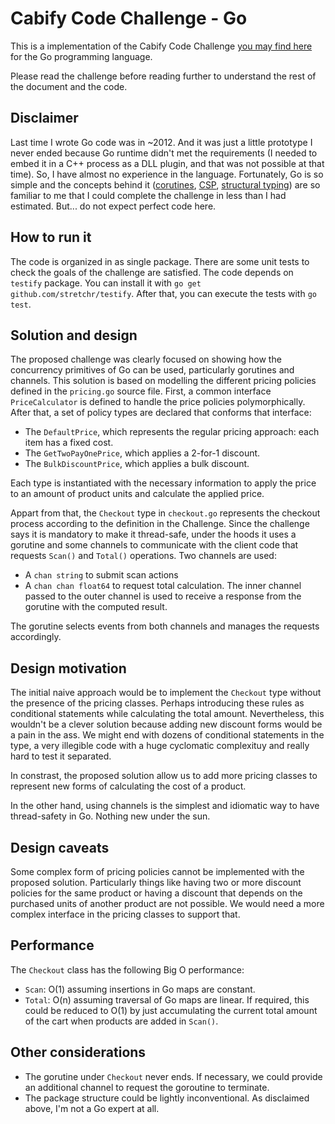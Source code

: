 # Cabify Code Challenge - Go

This is a implementation of the Cabify Code Challenge [you may find here][1]
for the Go programming language.

Please read the challenge before reading further to understand the rest of
the document and the code.

## Disclaimer

Last time I wrote Go code was in ~2012. And it was just a little prototype I
never ended because Go runtime didn't met the requirements (I needed to embed
it in a C++ process as a DLL plugin, and that was not possible at that time).
So, I have almost no experience in the language. Fortunately, Go is so simple
and the concepts behind it ([corutines][2], [CSP][4], [structural typing][3])
are so familiar to me that I could complete the challenge in less than I had
estimated. But... do not expect perfect code here.

## How to run it

The code is organized in as single package. There are some unit tests to check the
goals of the challenge are satisfied. The code depends on `testify` package. You
can install it with `go get github.com/stretchr/testify`. After that, you can
execute the tests with `go test`.

## Solution and design

The proposed challenge was clearly focused on showing how the concurrency
primitives of Go can be used, particularly gorutines and channels. This
solution is based on modelling the different pricing policies defined in
the `pricing.go` source file. First, a common interface `PriceCalculator`
is defined to handle the price policies polymorphically. After that, a set
of policy types are declared that conforms that interface:

* The `DefaultPrice`, which represents the regular pricing
approach: each item has a fixed cost.
* The `GetTwoPayOnePrice`, which applies a 2-for-1 discount.
* The `BulkDiscountPrice`, which applies a bulk discount.

Each type is instantiated with the necessary information to apply the price
to an amount of product units and calculate the applied price.

Appart from that, the `Checkout` type in `checkout.go` represents the checkout 
process according to the definition in the Challenge. Since the challenge says 
it is mandatory to make it thread-safe, under the hoods it uses a gorutine and
some channels to communicate with the client code that requests `Scan()` and
`Total()` operations. Two channels are used:
* A `chan string` to submit scan actions
* A `chan chan float64` to request total calculation. The inner channel passed
to the outer channel is used to receive a response from the gorutine with the
computed result.

The gorutine selects events from both channels and manages the requests 
accordingly.

## Design motivation

The initial naive approach would be to implement the `Checkout` type without
the presence of the pricing classes. Perhaps introducing these rules as
conditional statements while calculating the total amount. Nevertheless, this
wouldn't be a clever solution because adding new discount forms would be a
pain in the ass. We might end with dozens of conditional statements in the
type, a very illegible code with a huge cyclomatic complexituy and really
hard to test it separated.

In constrast, the proposed solution allow us to add more pricing classes
to represent new forms of calculating the cost of a product.

In the other hand, using channels is the simplest and idiomatic way to have
thread-safety in Go. Nothing new under the sun.

## Design caveats

Some complex form of pricing policies cannot be implemented with the proposed
solution. Particularly things like having two or more discount policies for
the same product or having a discount that depends on the purchased units of
another product are not possible. We would need a more complex interface in
the pricing classes to support that.

## Performance

The `Checkout` class has the following Big O performance:

* `Scan`: O(1) assuming insertions in Go maps are constant.
* `Total`: O(n) assuming traversal of Go maps are linear. If required,
this could be reduced to O(1) by just accumulating the current total amount
of the cart when products are added in `Scan()`.

## Other considerations

* The gorutine under `Checkout` never ends. If necessary, we could provide
an additional channel to request the goroutine to terminate.
* The package structure could be lightly inconventional. As disclaimed
above, I'm not a Go expert at all.


[1]: https://gist.github.com/samlown/f7347775af429aaf9afb
[2]: https://en.wikipedia.org/wiki/Coroutine
[3]: https://en.wikipedia.org/wiki/Structural_type_system
[4]: https://en.wikipedia.org/wiki/Communicating_sequential_processes

